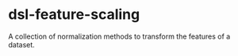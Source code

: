 # dsl-feature-scaling
A collection of normalization methods to transform the features of a dataset. 

